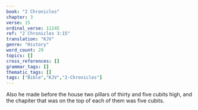 ```yaml
---
book: "2 Chronicles"
chapter: 3
verse: 15
ordinal_verse: 11245
ref: "2 Chronicles 3:15"
translation: "KJV"
genre: "History"
word_count: 29
topics: []
cross_references: []
grammar_tags: []
thematic_tags: []
tags: ["Bible","KJV","2-Chronicles"]
---
```

Also he made before the house two pillars of thirty and five cubits high, and the chapiter that was on the top of each of them was five cubits.
